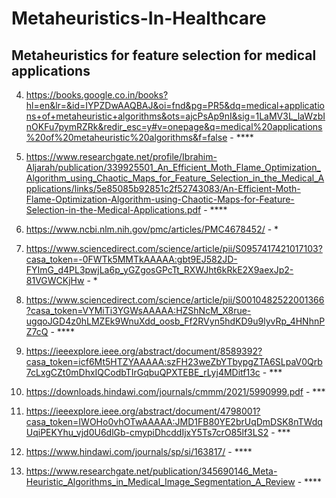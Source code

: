 # Metaheuristics-In-Healthcare
## Metaheuristics for feature selection for medical applications

4. https://books.google.co.in/books?hl=en&lr=&id=IYPZDwAAQBAJ&oi=fnd&pg=PR5&dq=medical+applications+of+metaheuristic+algorithms&ots=ajcPsAp9nI&sig=1LaMV3L_laWzbInOKFu7pymRZRk&redir_esc=y#v=onepage&q=medical%20applications%20of%20metaheuristic%20algorithms&f=false - ****

5. https://www.researchgate.net/profile/Ibrahim-Aljarah/publication/339925501_An_Efficient_Moth_Flame_Optimization_Algorithm_using_Chaotic_Maps_for_Feature_Selection_in_the_Medical_Applications/links/5e85085b92851c2f52743083/An-Efficient-Moth-Flame-Optimization-Algorithm-using-Chaotic-Maps-for-Feature-Selection-in-the-Medical-Applications.pdf - ****

6. https://www.ncbi.nlm.nih.gov/pmc/articles/PMC4678452/ - *

7. https://www.sciencedirect.com/science/article/pii/S0957417421017103?casa_token=-0FWTk5MMTkAAAAA:gbt9EJ582JD-FYImG_d4PL3pwjLa6p_yGZgosGPcTt_RXWJht6kRkE2X9aexJp2-81VGWCKjHw - *

8. https://www.sciencedirect.com/science/article/pii/S0010482522001366?casa_token=VYMiTi3YGWsAAAAA:HZShNcM_X8rue-ugqoJGD4z0hLMZEk9WnuXdd_oosb_Ff2RVyn5hdKD9u9lyvRp_4HNhnPZ7cQ - ****

10. https://ieeexplore.ieee.org/abstract/document/8589392?casa_token=icf6Mt5HTZYAAAAA:szFH23weZbYTbypgZTA6SLpaV0Qrb7cLxgCZt0mDhxIQCodbTIrGqbuQPXTEBE_rLyj4MDitf13c - ***

14. https://downloads.hindawi.com/journals/cmmm/2021/5990999.pdf - ***

16. https://ieeexplore.ieee.org/abstract/document/4798001?casa_token=IWOHo0vhOTwAAAAA:JMD1FB80YE2brUqDmDSK8nTWdqUqiPEKYhu_vjd0U6dlGb-cmypiDhcddIjxY5Ts7crO85lf3LS2 - ***

19. https://www.hindawi.com/journals/sp/si/163817/ - ****

20. https://www.researchgate.net/publication/345690146_Meta-Heuristic_Algorithms_in_Medical_Image_Segmentation_A_Review - ****
